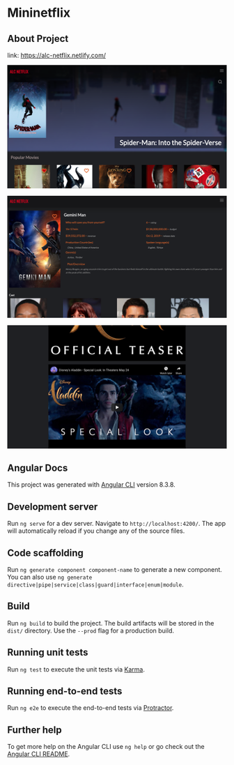 # Mininetflix

## About Project
link: https://alc-netflix.netlify.com/

![Screenshot1](https://github.com/codearemo/alc-netfix/raw/master/src/assets/snapshots/Screenshot1.png)

![Screenshot2](https://github.com/codearemo/alc-netfix/raw/master/src/assets/snapshots/Screenshot2.png)

![Screenshot13](https://github.com/codearemo/alc-netfix/raw/master/src/assets/snapshots/Screenshot3.png)

## Angular Docs
This project was generated with [Angular CLI](https://github.com/angular/angular-cli) version 8.3.8.

## Development server

Run `ng serve` for a dev server. Navigate to `http://localhost:4200/`. The app will automatically reload if you change any of the source files.

## Code scaffolding

Run `ng generate component component-name` to generate a new component. You can also use `ng generate directive|pipe|service|class|guard|interface|enum|module`.

## Build

Run `ng build` to build the project. The build artifacts will be stored in the `dist/` directory. Use the `--prod` flag for a production build.

## Running unit tests

Run `ng test` to execute the unit tests via [Karma](https://karma-runner.github.io).

## Running end-to-end tests

Run `ng e2e` to execute the end-to-end tests via [Protractor](http://www.protractortest.org/).

## Further help

To get more help on the Angular CLI use `ng help` or go check out the [Angular CLI README](https://github.com/angular/angular-cli/blob/master/README.md).
